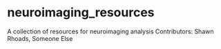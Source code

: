 # neuroimaging_resources
A collection of resources for neuroimaging analysis
Contributors: Shawn Rhoads, Someone Else